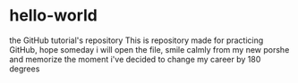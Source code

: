 # hello-world
the GitHub tutorial's repository 
This is repository made for practicing GitHub, hope someday i will open the file, smile calmly from my new porshe and memorize the moment i've decided to change my career by 180 degrees

